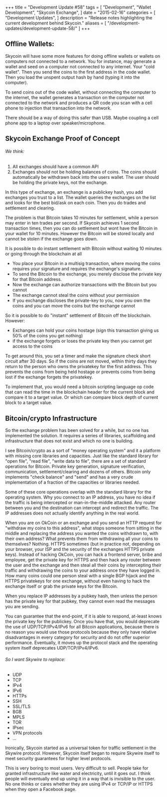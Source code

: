 +++
title = "Development Update #58"
tags = [
    "Development",
    "Wallet Development",
    "Skycoin Exchange",
]
date = "2015-02-16"
categories = [
    "Development Updates",
]
description = "Release notes highlighting the current development behind Skycoin."
aliases = [
	"/development-updates/development-update-58/"
]
+++
## Offline Wallets:

Skycoin will have some more features for doing offline wallets or wallets on computers not connected to a network. You for instance, may generate a wallet and seed on a computer not connected to any internet. Your "cold wallet". Then you send the coins to the first address in the code wallet. Then you load the unspent output hash by hand (typing it into the computer).

To send coins out of the code wallet, without connecting the computer to the internet,  the wallet generates a transaction on the computer not connected to the network and produces a QR code you scan with a cell phone to injection that transaction into the network.

There should be a way of doing this safer than USB. Maybe coupling a cell phone app to a laptop over speaker/microphone.

## Skycoin Exchange Proof of Concept

###### We think:
1) All exchanges should have a common API
2) Exchanges should not be holding balances of coins. The coins should automatically be withdrawn back into the users wallet. The user should be holding the private keys, not the exchange.

In this type of exchange, an exchange is a publickey hash, you add exchanges you trust to a list. The wallet queries the exchanges on the list and looks for the best bid/ask on each coin. Then you do trades and settlement and clearing.

The problem is that Bitcoin takes 10 minutes for settlement, while a person may enter in ten trades per second. If Skycoin achieves 1 second transaction times, then you can do settlement but wont have the Bitcoin in your wallet for 10 minutes. However the Bitcoin will be stored locally and cannot be stolen if the exchange goes down.

It is possible to do instant settlement with Bitcoin without waiting 10 minutes or going through the blockchain at all
- You place your Bitcoin in a multisig transaction, where moving the coins requires your signature and requires the exchange's signature.
- To send the Bitcoin to the exchange, you merely disclose the private key for that Bitcoin address.
- Now the exchange can authorize transactions with the Bitcoin but you cannot
- The exchange cannot steal the coins without your permission
- If you exchange discloses the private-key to you, now you own the coins and you can move the coins but the exchange cannot

So it is possible to do "instant" settlement of Bitcoin off the blockchain. However:
- Exchanges can hold your coins hostage (sign this transaction giving us 50% of the coins you get nothing)
- if the exchange forgets or loses the private key then you cannot get access to the coins

To get around this, you set a timer and make the signature check short circuit after 30 days. So if the coins are not moved, within thirty days they return to the person who owns the privatekey for the first address. This prevents the coins from being held hostage or prevents coins from being lost if the exchange forgets the privatekey.

To implement that, you would need a bitcoin scripting language op code that can read the time in the blockchain header for the current block and compare it to a target value. Or which can compare block depth of current block to a target value.

## Bitcoin/crypto Infrastructure

So the exchange problem has been solved for a while, but no one has implemented the solution. It requires a series of libraries, scaffolding and infrastructure that does not exist and which no one is building.

I see Bitcoin/crypto as a sort of "money operating system" and it a platform with missing core libraries and capacities. Just like the standard library for "open file", "read file", "write data to file", there are a set of standard operations for Bitcoin. Private key generation, signature verification, communication, settlement/clearing and dozens of others. Bitcoin only implements "check balance" and "send" and has a very crude implementation of a fraction of the capacities or libraries needed.

Some of these core operations overlap with the standard library for the operating system. Why you connect to an IP address, you have no idea if the traffic is being intercepted or man-in-the-middle attacked. Any router between you and the destination can intercept and redirect the traffic. The  IP addresses does not actually identify anything in the real world.

When you are on OkCoin or an exchange and you send an HTTP request for "withdraw my coins to this address", what stops someone from sitting in the middle and replacing the address you wanted the coins withdrawn to, with their own address? What prevents them from withdrawing all your coins to themselves? Nothing. HTTPS sometimes (but in practice not, depending on your browser, your ISP and the security of the exchanges HTTPS private keys). Instead of hacking OkCoin, you can hack a frontend server, bribe and employee, get the private key for HTTPS and then hack any router between the user and the exchange and then steal all their coins by intercepting their traffic and withdrawing the coins to your address once they have logged in. How many coins could one person steal with a single BGP hijack and the HTTPS privatekeys for one exchange, without even having to hack the exchange itself or grab the private keys for the Bitcoin.

When you replace IP addresses by a pubkey hash, then unless the person has the private key for that pubkey, they cannot even read the messages you are sending.

You can guarantee that the end-point, if it is able to respond, at-least knows the private key for the publickey. Once you have that, you would deprecate the use of UDP/TCP/IPv4/IPv6 for all Bitcoin applications, because there is no reason you would use those protocols because they only have relative disadvantages in every category for security and do not offer superior performance. Eventually, it moves up the protocol stack and the operating system itself deprecates UDP/TCP/IPv4/IPv6.

###### So I want Skywire to replace:
- UDP
- TCP
- IPv4
- IPv6
- HTTPs
- SSH
- SSL/TLS
- BGB
- MPLS
- TOR
- IPsec
- VPN protocols
- ...

Ironically, Skycoin started as a universal token for traffic settlement in the Skywire protocol. However, Skycoin itself began to require Skywire itself to meet security guarantees for higher level protocols.

This is very boring to most users. Very difficult to sell. People take for granted infrastructure like water and electricity, until it goes out. I think people will eventually end up using it in a way that is invisible to the user. No one thinks or cares whether they are using IPv4 or TCP/IP or HTTPS  when they open a Facebook page.
